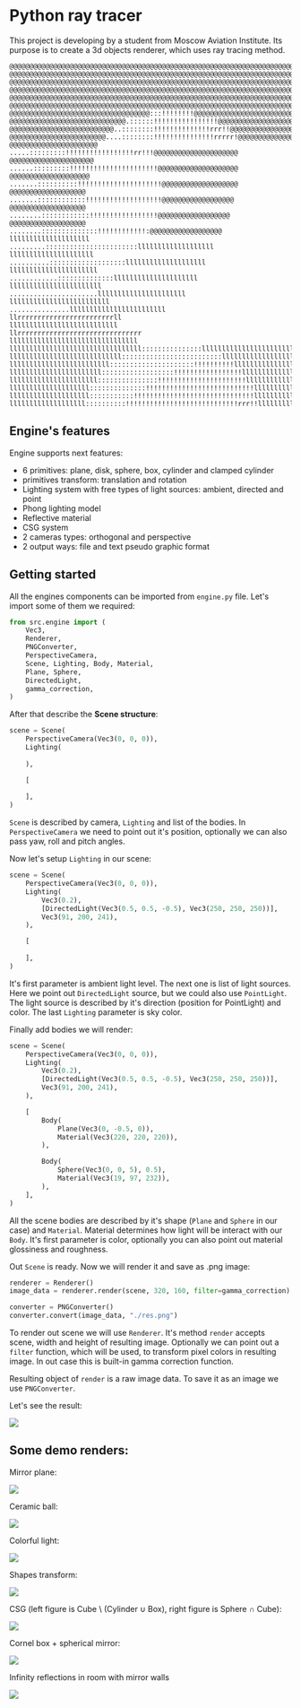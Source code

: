 # Python ray tracer
This project is developing by a student from Moscow Aviation Institute. Its purpose is to create a 3d objects renderer, which uses ray tracing method.
```
@@@@@@@@@@@@@@@@@@@@@@@@@@@@@@@@@@@@@@@@@@@@@@@@@@@@@@@@@@@@@@@@@@@@@@@@@@@@@@@@
@@@@@@@@@@@@@@@@@@@@@@@@@@@@@@@@@@@@@@@@@@@@@@@@@@@@@@@@@@@@@@@@@@@@@@@@@@@@@@@@
@@@@@@@@@@@@@@@@@@@@@@@@@@@@@@@@@@@@@@@@@@@@@@@@@@@@@@@@@@@@@@@@@@@@@@@@@@@@@@@@
@@@@@@@@@@@@@@@@@@@@@@@@@@@@@@@@@@@@@@@@@@@@@@@@@@@@@@@@@@@@@@@@@@@@@@@@@@@@@@@@
@@@@@@@@@@@@@@@@@@@@@@@@@@@@@@@@@@@@@@@@@@@@@@@@@@@@@@@@@@@@@@@@@@@@@@@@@@@@@@@@
@@@@@@@@@@@@@@@@@@@@@@@@@@@@@@@@@@@@@@@@@@@@@@@@@@@@@@@@@@@@@@@@@@@@@@@@@@@@@@@@
@@@@@@@@@@@@@@@@@@@@@@@@@@@@@@@@@@@:::!!!!!!!!@@@@@@@@@@@@@@@@@@@@@@@@@@@@@@@@@@
@@@@@@@@@@@@@@@@@@@@@@@@@@@@@.::::::!!!!!!!!!!!!!!!!@@@@@@@@@@@@@@@@@@@@@@@@@@@@
@@@@@@@@@@@@@@@@@@@@@@@@@@..::::::::!!!!!!!!!!!!!!rrr!!@@@@@@@@@@@@@@@@@@@@@@@@@
@@@@@@@@@@@@@@@@@@@@@@@@....::::::::!!!!!!!!!!!!!!!rrrrr!@@@@@@@@@@@@@@@@@@@@@@@
@@@@@@@@@@@@@@@@@@@@@@ .....:::::::::!!!!!!!!!!!!!!!!!rr!!!@@@@@@@@@@@@@@@@@@@@@
@@@@@@@@@@@@@@@@@@@@@  ......:::::::::!!!!!!!!!!!!!!!!!!!!!!@@@@@@@@@@@@@@@@@@@@
@@@@@@@@@@@@@@@@@@@@   .......::::::::::!!!!!!!!!!!!!!!!!!!!!@@@@@@@@@@@@@@@@@@@
@@@@@@@@@@@@@@@@@@@     .......::::::::::::!!!!!!!!!!!!!!!!!!!@@@@@@@@@@@@@@@@@@
@@@@@@@@@@@@@@@@@@@      ........::::::::::::!!!!!!!!!!!!!!!!!@@@@@@@@@@@@@@@@@@
@@@@@@@@@@@@@@@@@@@        ........::::::::::::::!!!!!!!!!!!!:@@@@@@@@@@@@@@@@@@
llllllllllllllllllll         .........:::::::::::::::::::::::lllllllllllllllllll
lllllllllllllllllllll          ..........:::::::::::::::::::llllllllllllllllllll
llllllllllllllllllllll           ............::::::::::::::lllllllllllllllllllll
lllllllllllllllllllllll             ......................llllllllllllllllllllll
lllllllllllllllllllllllll                ...............llllllllllllllllllllllll
llrrrrrrrrrrrrrrrrrrrrrrrrll                         lllllllllllllllllllllllllll
llrrrrrrrrrrrrrrrrrrrrrrrrrrrrrrr               llllllllllllllllllllllllllllllll
lllllllllllllllllllllllllllllllll:::::::::::::::llllllllllllllllllllllllllllllll
llllllllllllllllllllllllllll:::::::::::::::::::::::::lllllllllllllllllllllllllll
lllllllllllllllllllllllll:::::::::::::::::::::!!!!!!!!!!llllllllllllllllllllllll
lllllllllllllllllllllll::::::::::::::::::!!!!!!!!!!!!!!!!!llllllllllllllllllllll
llllllllllllllllllllll:::::::::::::::!!!!!!!!!!!!!!!!!!!!!!lllllllllllllllllllll
llllllllllllllllllll::::::::::::::!!!!!!!!!!!!!!!!!!!!!!!!!!!lllllllllllllllllll
llllllllllllllllllll:::::::::::!!!!!!!!!!!!!!!!!!!!!!!!!!!!!!lllllllllllllllllll
lllllllllllllllllll::::::::::!!!!!!!!!!!!!!!!!!!!!!!!!!!!rrr!!llllllllllllllllll
```

## Engine's features
Engine supports next features:
- 6 primitives: plane, disk, sphere, box, cylinder and clamped cylinder
- primitives transform: translation and rotation
- Lighting system with free types of light sources: ambient, directed and point
- Phong lighting model
- Reflective material
- CSG system
- 2 cameras types: orthogonal and perspective
- 2 output ways: file and text pseudo graphic format

## Getting started
All the engines components can be imported from `engine.py` file. Let's import some of them we required:

```Python
from src.engine import (
	Vec3,
	Renderer,
    PNGConverter,
    PerspectiveCamera,
    Scene, Lighting, Body, Material,
    Plane, Sphere,
    DirectedLight,
    gamma_correction,
)
```

After that describe the **Scene structure**:
```Python
scene = Scene(
    PerspectiveCamera(Vec3(0, 0, 0)),
    Lighting(
        
    ),

    [
        
    ],
)
```

`Scene` is described by camera, `Lighting` and list of the bodies. In `PerspectiveCamera` we need to point out it's position, optionally we can also pass yaw, roll and pitch angles.

Now let's setup `Lighting` in our scene:
```Python
scene = Scene(
    PerspectiveCamera(Vec3(0, 0, 0)),
    Lighting(
        Vec3(0.2),
        [DirectedLight(Vec3(0.5, 0.5, -0.5), Vec3(250, 250, 250))],
        Vec3(91, 200, 241),
    ),

    [
        
    ],
)
```

It's first parameter is ambient light level. The next one is list of light sources. Here we point out `DirectedLight` source, but we could also use `PointLight`. The light source is described by it's direction (position for PointLight) and color. The last `Lighting` parameter is sky color.

Finally add bodies we will render:
```Python
scene = Scene(
    PerspectiveCamera(Vec3(0, 0, 0)),
    Lighting(
        Vec3(0.2),
        [DirectedLight(Vec3(0.5, 0.5, -0.5), Vec3(250, 250, 250))],
        Vec3(91, 200, 241),
    ),

    [
        Body(
            Plane(Vec3(0, -0.5, 0)),
            Material(Vec3(220, 220, 220)),
        ),

        Body(
            Sphere(Vec3(0, 0, 5), 0.5),
            Material(Vec3(19, 97, 232)),
        ), 
    ],
)
```

All the scene bodies are described  by it's shape (`Plane` and `Sphere` in our case) and `Material`. Material determines how light will be interact with our `Body`. It's first parameter is color, optionally you can also point out material glossiness and roughness. 

Out `Scene` is ready. Now we will render it and save as .png image:
```Python
renderer = Renderer()
image_data = renderer.render(scene, 320, 160, filter=gamma_correction)

converter = PNGConverter()
converter.convert(image_data, "./res.png")
```

To render out scene we will use `Renderer`. It's method `render` accepts scene, width and height of resulting image. Optionally we can point out a `filter` function, which will be used, to transform pixel colors in resulting image. In out case this is built-in gamma correction function. 

Resulting object of `render` is a raw image data. To save it as an image we use `PNGConverter`.

Let's see the result:

![](figures/getting_started_render.jpg)

## Some demo renders:

Mirror plane:

![](figures/mirror_1.jpg)

Ceramic ball:

![](figures/temple.jpg)

Colorful light:

![](figures/colorful_light.jpg)

Shapes transform:

![](figures/transform.jpg)

CSG (left figure is Cube \ (Cylinder ∪ Box), right figure is Sphere ∩ Cube):

![](figures/csg.jpg)

Cornel box + spherical mirror:

![](figures/cornel_box.jpg)

Infinity reflections in room with mirror walls

![](figures/infinity_reflection.jpg)